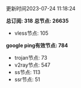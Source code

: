 更新时间2023-07-24 11:18:24

**总订阅: 318**
**总节点: 26635**
- vless节点: 105

**google ping有效节点: 784**
- trojan节点: 73
- v2ray节点: 547
- ss节点: 113
- ssr节点: 51
